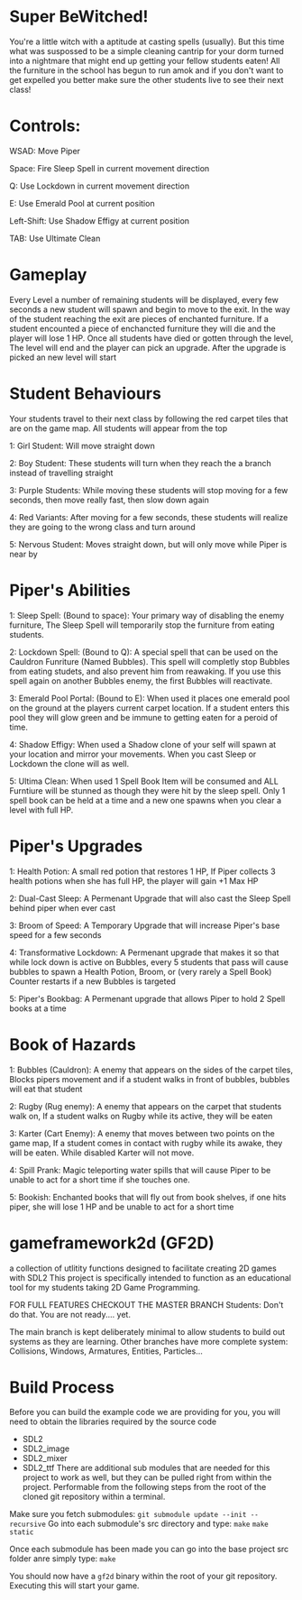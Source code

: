 # Super BeWitched!
You're a little witch with a aptitude at casting spells (usually). But this time what was suspossed to be a simple cleaning cantrip for your dorm turned into a nightmare that might end up 
getting your fellow students eaten! All the furniture in the school has begun to run amok and if you don't want to get expelled you
better make sure the other students live to see their next class!

# Controls:
WSAD: Move Piper

Space: Fire Sleep Spell in current movement direction

Q: Use Lockdown in current movement direction

E: Use Emerald Pool at current position

Left-Shift: Use Shadow Effigy at current position

TAB: Use Ultimate Clean
 

# Gameplay

Every Level a number of remaining students will be displayed, every few seconds a new student will spawn and begin to move to the exit.
In the way of the student reaching the exit are pieces of enchanted furniture. If a student encounted a piece of enchancted furniture they will die and the player will lose 1 HP.
Once all students have died or gotten through the level, The level will end and the player can pick an upgrade. After the upgrade is picked an new level will start 


# Student Behaviours

Your students travel to their next class by following the red carpet tiles that are on the game map. All students will appear from the top

1: Girl Student: Will move straight down

2: Boy Student: These students will turn when they reach the a branch instead of travelling straight

3: Purple Students: While moving these students will stop moving for a few seconds, then move really fast, then slow down again

4: Red Variants: After moving for a few seconds, these students will realize they are going to the wrong class and turn around

5: Nervous Student: Moves straight down, but will only move while Piper is near by 

# Piper's Abilities

1: Sleep Spell: (Bound to space): Your primary way of disabling the enemy furniture, The Sleep Spell will temporarily stop the furniture from eating students.

2: Lockdown Spell: (Bound to Q): A special spell that can be used on the Cauldron Funriture (Named Bubbles). This spell will completly stop Bubbles from eating studets, and also prevent him from reawaking.
If you use this spell again on another Bubbles enemy, the first Bubbles will reactivate.

3: Emerald Pool Portal: (Bound to E): When used it places 
one emerald pool on the ground at the players current carpet location.
If a student enters this pool they will glow green and be immune to getting eaten for a 
peroid of time.

4: Shadow Effigy: When used a Shadow clone of your self will spawn at your location and mirror your movements. When you cast Sleep or Lockdown the clone will as well. 

5: Ultima Clean: When used 1 Spell Book Item will be consumed and ALL Furntiure will be stunned as though they were hit by the sleep spell. Only 1 spell book can be held at a time and a new one spawns when you clear a level with full HP.  

# Piper's Upgrades

1: Health Potion: A small red potion that restores 1 HP, If Piper collects 3 health potions when she has full HP, the player will gain +1 Max HP

2: Dual-Cast Sleep: A Permenant Upgrade that will also cast the Sleep Spell behind piper when ever cast

3: Broom of Speed: A Temporary Upgrade that will increase Piper's base speed for a few seconds

4: Transformative Lockdown: A Permenant upgrade that makes it so that while lock down is active on Bubbles, every 5 students that pass will cause bubbles to spawn a Health Potion, Broom, or (very rarely a Spell Book)
Counter restarts if a new Bubbles is targeted

5: Piper's Bookbag: A Permenant upgrade that allows Piper to hold 2 Spell books at a time

# Book of Hazards

1: Bubbles (Cauldron): A enemy that appears on the sides of the carpet tiles, Blocks pipers movement and if a student walks in front of bubbles, bubbles will eat that student

2: Rugby (Rug enemy): A enemy that appears on the carpet that students walk on, If a student walks on Rugby while its active, they will be eaten

3: Karter (Cart Enemy): A enemy that moves between two points on the game map, If a student comes in contact with rugby while its awake, they will be eaten. While disabled Karter will not move.

4: Spill Prank: Magic teleporting water spills that will cause Piper to be unable to act for a short time if she touches one.

5: Bookish: Enchanted books that will fly out from book shelves, if one hits piper, she will lose 1 HP and be unable to act for a short time

# gameframework2d (GF2D)
a collection of utlitity functions designed to facilitate creating 2D games with SDL2
This project is specifically intended to function as an educational tool for my students taking 2D Game Programming.

FOR FULL FEATURES CHECKOUT THE MASTER BRANCH
Students: Don't do that.  You are not ready.... yet.

The main branch is kept deliberately minimal to allow students to build out systems as they are learning.
Other branches have more complete system: Collisions, Windows, Armatures, Entities, Particles...

# Build Process

Before you can build the example code we are providing for you, you will need to obtain the libraries required
by the source code
 - SDL2
 - SDL2_image
 - SDL2_mixer
 - SDL2_ttf
There are additional sub modules that are needed for this project to work as well, but they can be pulled right from within the project.
Performable from the following steps from the root of the cloned git repository within a terminal. 

Make sure you fetch submodules: `git submodule update --init --recursive`
Go into each submodule's src directory and type:
`make`
`make static`

Once each submodule has been made you can go into the base project src folder anre simply type:
`make`

You should now have a `gf2d` binary within the root of your git repository. Executing this will start your game.
